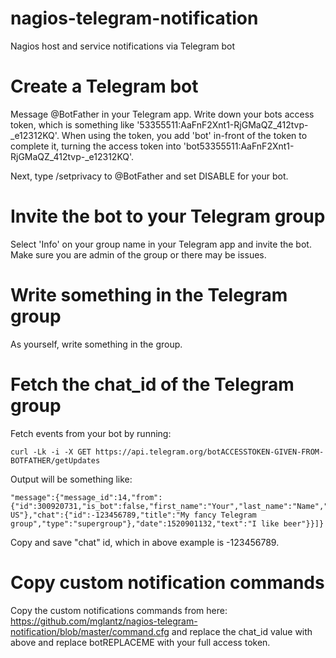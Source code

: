 # nagios-telegram-notification
Nagios host and service notifications via Telegram bot

# Create a Telegram bot
Message @BotFather in your Telegram app. Write down your bots access token, which is something like '53355511:AaFnF2Xnt1-RjGMaQZ_412tvp-_e12312KQ'. When using the token, you add 'bot' in-front of the token to complete it, turning the access token into 'bot53355511:AaFnF2Xnt1-RjGMaQZ_412tvp-_e12312KQ'.

Next, type /setprivacy to @BotFather and set DISABLE for your bot.

# Invite the bot to your Telegram group
Select 'Info' on your group name in your Telegram app and invite the bot. Make sure you are admin of the group or there may be issues.

# Write something in the Telegram group
As yourself, write something in the group.

# Fetch the chat_id of the Telegram group
Fetch events from your bot by running:
````
curl -Lk -i -X GET https://api.telegram.org/botACCESSTOKEN-GIVEN-FROM-BOTFATHER/getUpdates
````
Output will be something like:
````
"message":{"message_id":14,"from":{"id":300920731,"is_bot":false,"first_name":"Your","last_name":"Name","language_code":"en-US"},"chat":{"id":-123456789,"title":"My fancy Telegram group","type":"supergroup"},"date":1520901132,"text":"I like beer"}}]}
````
Copy and save "chat" id, which in above example is -123456789.

# Copy custom notification commands
Copy the custom notifications commands from here: https://github.com/mglantz/nagios-telegram-notification/blob/master/command.cfg and replace the chat_id value with above and replace botREPLACEME with your full access token.



